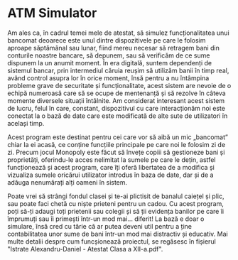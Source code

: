 # ATM Simulator

Am ales ca, în cadrul temei mele de atestat, să simulez funcționalitatea
unui bancomat deoarece este unul dintre dispozitivele pe care le folosim
aproape săptămânal sau lunar, fiind mereu necesar să retragem bani din
conturile noastre bancare, să depunem, sau să verificăm de ce sume dispunem
la un anumit moment. În era digitală, suntem dependenți de sistemul bancar,
prin intermediul căruia reușim să utilizăm banii în timp real, având control
asupra lor în orice moment, însă pentru a nu întâmpina probleme grave de
securitate și funcționalitate, acest sistem are nevoie de o echipă numeroasă
care să se ocupe de mentenanță și să rezolve în câteva momente diversele
situații întâlnite. Am considerat interesant acest sistem de lucru, felul în care,
constant, dispozitivul cu care interacționăm noi este conectat la o bază de date
care este modificată de alte sute de utilizatori în același timp.

Acest program este destinat pentru cei care vor să aibă un mic
„bancomat” chiar la ei acasă, ce conține funcțiile principale pe care noi le
folosim zi de zi. Precum jocul Monopoly este făcut să învețe copiii să
gestioneze bani și proprietăți, oferindu-le acces nelimitat la sumele pe care le
dețin, astfel funcționează și acest program, care îți oferă libertatea de a
modifica și vizualiza sumele oricărui utilizator introdus în baza de date, dar
și de a adăuga nenumărați alți oameni în sistem.

Poate vrei să strângi fondul clasei și te-ai plictisit de banalul caiețel și
plic, sau poate faci chetă cu niște prieteni pentru un cadou. Cu acest program,
poți să-ți adaugi toți prietenii sau colegii și să ții evidența banilor pe care îi
împrumuți sau îi primești într-un mod mai... diferit! La bază e doar o simulare,
însă cred cu tărie că ar putea deveni util pentru a ține contabilitatea unor sume
de bani într-un mod mai distractiv și educativ.
Mai multe detalii despre cum funcșionează proiectul, se regăsesc în fișierul 
"Istrate Alexandru-Daniel - Atestat Clasa a XII-a.pdf".
